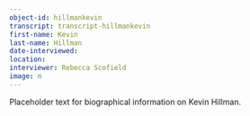 ```yaml
---
object-id: hillmankevin
transcript: transcript-hillmankevin
first-name: Kevin
last-name: Hillman
date-interviewed: 
location: 
interviewer: Rebecca Scofield
image: n
---
```

Placeholder text for biographical information on Kevin Hillman.
